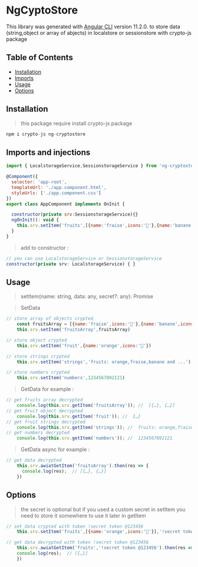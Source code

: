 # NgCyptoStore

This library was generated with [Angular CLI](https://github.com/angular/angular-cli) version 11.2.0.
to store data (string,object or array of abjects) in localstore or sessionstore with crypto-js package
## Table of Contents

- [Installation](#Installation)
- [Imports](#Imports)
- [Usage](#Usage)
- [Options](#Options)
## Installation

> this package require install crypto-js package

```js
npm i crypto-js ng-cryptostore
```

## Imports and injections 
```js
import { LocalstorageService,SessionstorageService } from 'ng-cryptostore';

@Component({
  selector: 'app-root',
  templateUrl: './app.component.html',
  styleUrls: ['./app.component.css']
})
export class AppComponent implements OnInit {

  constructor(private srv:SessionstorageService){}
  ngOnInit(): void {
    this.srv.setItem('fruits',[{name:'fraise',icons:'🍓'},{name:'banane',icons:'🍌'}])
  }
}
```

> add to constructor :
```js
// you can use LocalstorageService or SessionstorageService
constructor(private srv: LocalstorageService) { }

```


## Usage

> setItem(name: string, data: any, secret?: any): Promise<void>

> SetData

```js
// store array of objects crypted
    const fruitsArray = [{name:'fraise',icons:'🍓'},{name:'banane',icons:'🍌'}]
    this.srv.setItem('fruitsArray',fruitsArray)

// store object crypted
    this.srv.setItem('fruit',{name:'orange',icons:'🍊'})

// store strings crypted
    this.srv.setItem('strings','fruits: orange,fraise,banane and ...')

// store numbers crypted
    this.srv.setItem('numbers',1234567892121)
```

> GetData
> for example :

```js
// get fruits array decrypted
    console.log(this.srv.getItem('fruitsArray')); //  [{…}, {…}]
// get fruit object decrypted
    console.log(this.srv.getItem('fruit')); //  {…}
// get fruit strings decrypted
    console.log(this.srv.getItem('strings')); //  fruits: orange,fraise,banane and ...
// get numbers decrypted
    console.log(this.srv.getItem('numbers')); //  1234567892121
```

> GetData async
> for example :

```js
// get data decrypted
    this.srv.awiatGetItem('fruitsArray').then(res => {
      console.log(res);  // [{…}, {…}]
    })
```

## Options

> the secret is optional but if you used a custom secret in setItem you need to store it somewhere to use it later in getItem

```js
// set data crypted with token !secret token @123456
    this.srv.setItem('fruits',[{name:'orange',icons:'🍊'}],'!secret token @123456')

// get data decrypted with token !secret token @123456
    this.srv.awiatGetItem('fruits','!secret token @123456').then(res => {
    console.log(res);  // [{…}]
    })
```

